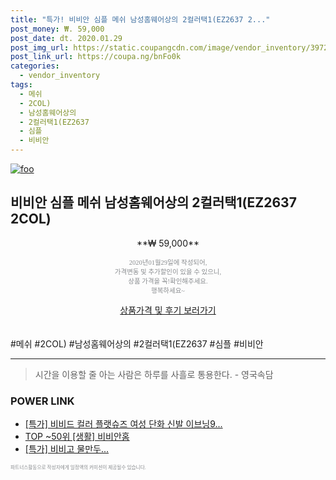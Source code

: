 ```yaml
--- 
title: "특가! 비비안 심플 메쉬 남성홈웨어상의 2컬러택1(EZ2637 2..." 
post_money: ₩. 59,000 
post_date: dt. 2020.01.29 
post_img_url: https://static.coupangcdn.com/image/vendor_inventory/3972/80e849751c16b473d0c7daef320a2b278396e6785aba39a5b573f5d29b18.jpg 
post_link_url: https://coupa.ng/bnFo0k 
categories: 
  - vendor_inventory 
tags: 
  - 메쉬 
  - 2COL) 
  - 남성홈웨어상의 
  - 2컬러택1(EZ2637 
  - 심플 
  - 비비안 
--- 
```

[![foo](https://static.coupangcdn.com/image/vendor_inventory/3972/80e849751c16b473d0c7daef320a2b278396e6785aba39a5b573f5d29b18.jpg)](https://coupa.ng/bnFo0k) 

## 비비안 심플 메쉬 남성홈웨어상의 2컬러택1(EZ2637 2COL) 
<p style="text-align: center;">**₩ 59,000**</p> 
<p style="text-align: center;"><span style="color: #898c8f; font-family: Georgia,Times,serif; font-size: 0.75em;">2020년01월29일에 작성되어, <br>가격변동 및 추가할인이 있을 수 있으니,<br> 상품 가격을 꼭!확인해주세요.<br>행복하세요~</span> 
</p>	 
<div markdown="0" style="text-align: center;"><a href="https://coupa.ng/bnFo0k" class="btn btn--success">상품가격 및 후기 보러가기</a></div> 
<br><br> 
  #메쉬 #2COL) #남성홈웨어상의 #2컬러택1(EZ2637 #심플 #비비안 
<hr> 

> 시간을 이용할 줄 아는 사람은 하루를 사흘로 통용한다. - 영국속담 


### POWER LINK

* <a href="https://blog.naver.com/an0733/221785897784" target="_blank">[특가] 비비드 컬러 플랫슈즈 여성 단화 신발 이브닝9...</a>
* <a href="https://blog.naver.com/an0733/221788890473" target="_blank"> TOP ~50위 [생활] 비비안홈</a>
* <a href="https://blog.naver.com/an0733/221786279392" target="_blank">[특가] 비비고 물만두...</a>

<span style="color: #898c8f; font-family: Georgia,Times,serif; font-size: 0.55em;">파트너스활동으로 작성자에게 일정액의 커미션이 제공될수 있습니다.</span> 

